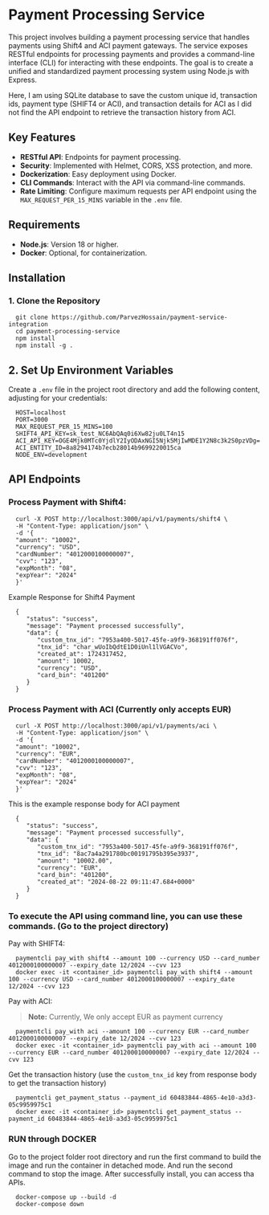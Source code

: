 # Payment Processing Service

This project involves building a payment processing service that handles payments using Shift4 and ACI payment gateways. The service exposes RESTful endpoints for processing payments and provides a command-line interface (CLI) for interacting with these endpoints. The goal is to create a unified and standardized payment processing system using Node.js with Express.

Here, I am using SQLite database to save the custom unique id, transaction ids, payment type (SHIFT4 or ACI), and transaction details for ACI as I did not find the API endpoint to retrieve the transaction history from ACI.

## Key Features

- **RESTful API**: Endpoints for payment processing.
- **Security**: Implemented with Helmet, CORS, XSS protection, and more.
- **Dockerization**: Easy deployment using Docker.
- **CLI Commands**: Interact with the API via command-line commands.
- **Rate Limiting**: Configure maximum requests per API endpoint using the `MAX_REQUEST_PER_15_MINS` variable in the `.env` file.

## Requirements

- **Node.js**: Version 18 or higher.
- **Docker**: Optional, for containerization.

## Installation

### 1. Clone the Repository

      git clone https://github.com/ParvezHossain/payment-service-integration
      cd payment-processing-service
      npm install
      npm install -g .

## 2. Set Up Environment Variables

Create a `.env` file in the project root directory and add the following content, adjusting for your credentials:

      HOST=localhost
      PORT=3000
      MAX_REQUEST_PER_15_MINS=100
      SHIFT4_API_KEY=sk_test_NC6AbQAq0i6Xw82ju0LT4n15
      ACI_API_KEY=OGE4Mjk0MTc0YjdlY2IyODAxNGI5Njk5MjIwMDE1Y2N8c3k2S0pzVDg=
      ACI_ENTITY_ID=8a8294174b7ecb28014b9699220015ca
      NODE_ENV=development

## API Endpoints

### Process Payment with Shift4:

      curl -X POST http://localhost:3000/api/v1/payments/shift4 \
      -H "Content-Type: application/json" \
      -d '{
      "amount": "10002",
      "currency": "USD",
      "cardNumber": "4012000100000007",
      "cvv": "123",
      "expMonth": "08",
      "expYear": "2024"
      }'

Example Response for Shift4 Payment

      {
         "status": "success",
         "message": "Payment processed successfully",
         "data": {
            "custom_tnx_id": "7953a400-5017-45fe-a9f9-368191ff076f",
            "tnx_id": "char_wUoIbQdtE1D0iUnl1lVGACVo",
            "created_at": 1724317452,
            "amount": 10002,
            "currency": "USD",
            "card_bin": "401200"
         }
      }

### Process Payment with ACI (Currently only accepts EUR)

      curl -X POST http://localhost:3000/api/v1/payments/aci \
      -H "Content-Type: application/json" \
      -d '{
      "amount": "10002",
      "currency": "EUR",
      "cardNumber": "4012000100000007",
      "cvv": "123",
      "expMonth": "08",
      "expYear": "2024"
      }'

This is the example response body for ACI payment

      {
         "status": "success",
         "message": "Payment processed successfully",
         "data": {
            "custom_tnx_id": "7953a400-5017-45fe-a9f9-368191ff076f",
            "tnx_id": "8ac7a4a291780bc00191795b395e3937",
            "amount": "10002.00",
            "currency": "EUR",
            "card_bin": "401200",
            "created_at": "2024-08-22 09:11:47.684+0000"
         }
      }

### To execute the API using command line, you can use these commands. (Go to the project directory)

Pay with SHIFT4:

      paymentcli pay_with shift4 --amount 100 --currency USD --card_number 4012000100000007 --expiry_date 12/2024 --cvv 123
      docker exec -it <container_id> paymentcli pay_with shift4 --amount 100 --currency USD --card_number 4012000100000007 --expiry_date 12/2024 --cvv 123

Pay with ACI:

> **Note:** Currently, We only accept EUR as payment currency

      paymentcli pay_with aci --amount 100 --currency EUR --card_number 4012000100000007 --expiry_date 12/2024 --cvv 123
      docker exec -it <container_id> paymentcli pay_with aci --amount 100 --currency EUR --card_number 4012000100000007 --expiry_date 12/2024 --cvv 123

Get the transaction history (use the `custom_tnx_id` key from response body to get the transaction history)

      paymentcli get_payment_status --payment_id 60483844-4865-4e10-a3d3-05c9959975c1
      docker exec -it <container_id> paymentcli get_payment_status --payment_id 60483844-4865-4e10-a3d3-05c9959975c1

### RUN through DOCKER

Go to the project folder root directory and run the first command to build the image and run the container in detached mode. And run the second command to stop the image. After successfully install, you can access tha APIs.

      docker-compose up --build -d
      docker-compose down
